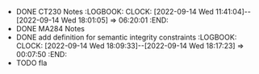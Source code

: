 - DONE CT230 Notes
  :LOGBOOK:
  CLOCK: [2022-09-14 Wed 11:41:04]--[2022-09-14 Wed 18:01:05] =>  06:20:01
  :END:
- DONE MA284 Notes
- DONE add definition for semantic integrity constraints
  :LOGBOOK:
  CLOCK: [2022-09-14 Wed 18:09:33]--[2022-09-14 Wed 18:17:23] =>  00:07:50
  :END:
- TODO fla